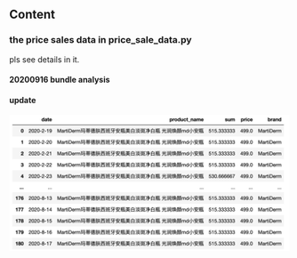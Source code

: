## Content

### the price sales data in price_sale_data.py
pls see details in it.

#### 20200916 bundle analysis
#### update 

![demo-result](./media/bundle-analysis-demo-result.png)